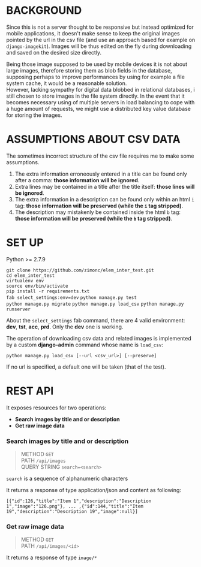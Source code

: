 # BACKGROUND

Since this is not a server thought to be responsive but instead optimized for mobile
applications, it doesn't make sense to keep the original images pointed by the url in the csv file
(and use an approach based for example on `django-imagekit`).
Images will be thus edited on the fly during downloading and saved on the desired size directly.

Being those image supposed to be used by mobile devices it is not about large images,
therefore storing  them as blob fields in the database, supposing perhaps to improve performances
by using for example a file system cache, it would be a reasonable solution.  
However, lacking sympathy for digital data blobbed in relational databases, i still chosen to store images in the file system directly.
In the event that it becomes necessary using of multiple servers in load balancing to cope with a huge amount of requests,
we might use a distributed key value database for storing the images.

# ASSUMPTIONS ABOUT CSV DATA

The sometimes incorrect structure of the csv file requires me to make some assumptions.

1. The extra information erroneously entered in a title can be found only after a comma: **those information will be ignored**.  
2. Extra lines may be contained in a title after the title itself: **those lines will be ignored**.  
3. The extra information in a description can be found only within an html `i` tag: **those information will be preserved (while the `i` tag stripped)**.  
4. The description may mistakenly be contained inside the html `b` tag: **those information will be preserved (while the `b` tag stripped)**.  

# SET UP

Python >= 2.7.9

`git clone https://github.com/zimonc/elem_inter_test.git`  
`cd elem_inter_test`  
`virtualenv env`  
`source env/bin/activate`  
`pip install -r requirements.txt`  
`fab select_settings:env=dev`
`python manage.py test`  
`python manage.py migrate`
`python manage.py load_csv`
`python manage.py runserver`

About the `select_settings` fab command, there are 4 valid environment: **dev**, **tst**, **acc**, **prd**.
Only the **dev** one is working.

The operation of downloading csv data and related images is implemented by a custom **django-admin** command whose name is `load_csv`:

`python manage.py load_csv [--url <csv_url>] [--preserve]`

If no url is specified, a default one will be taken (that of the test).


# REST API

It exposes resources for two operations:

  - **Search images by title and or description**
  - **Get raw image data**

### Search images by title and or description

> METHOD `GET`  
> PATH `/api/images`  
>  QUERY STRING `search=<search>`

`search` is a sequence of alphanumeric characters

It returns a response of type application/json and content as following:

`[{"id":126,"title":"Item 1","description":"Description 1","image":"126.png"}, ... ,{"id":144,"title":"Item 19","description":"Description 19","image":null}]`

### Get raw image data

> METHOD `GET`  
> PATH `/api/images/<id>`

It returns a response of type `image/*`
